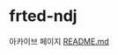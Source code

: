 # frted-ndj
아카이브 페이지
[README.md](https://github.com/dlfdydwlrshehdwk/frted-ndj/files/10266552/README.md)
